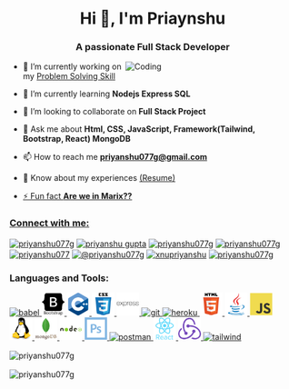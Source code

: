 
<h1 align="center">Hi 👋, I'm Priaynshu</h1>
<h3 align="center">A passionate Full Stack Developer</h3>
<img align="right" alt="Coding" width="300" src="https://gifdb.com/images/high/programming-stick-figure-going-crazy-on-fire-j6ii4pju9xdtnsbr.webp">



- 🔭 I’m currently working on my [Problem Solving Skill](https://github.com/Priyanshu077g/GFG-Practice)

- 🌱 I’m currently learning **Nodejs Express SQL**

- 👯 I’m looking to collaborate on **Full Stack Project**

- 💬 Ask me about **Html, CSS, JavaScript, Framework(Tailwind, Bootstrap, React) MongoDB**

- 📫 How to reach me **priyanshu077g@gmail.com**

- 📄 Know about my experiences <a href="https://drive.google.com/file/d/1yf0GhQWYNlgXPlqenYa9YFnil1dLMEK3/view?usp=sharing"/> (Resume)


- ⚡ Fun fact **Are we in Marix??**

<h3 align="left">Connect with me:</h3>
<p align="left">
<a href="https://codepen.io/priyanshu077g" target="blank"><img align="center" src="https://raw.githubusercontent.com/rahuldkjain/github-profile-readme-generator/master/src/images/icons/Social/codepen.svg" alt="priyanshu077g" height="30" width="40" /></a>
<a href="https://www.linkedin.com/in/priyanshu-gupta-8427a420a/" target="blank"><img align="center" src="https://raw.githubusercontent.com/rahuldkjain/github-profile-readme-generator/master/src/images/icons/Social/linked-in-alt.svg" alt="priyanshu gupta" height="30" width="40" /></a>
<a href="https://stackoverflow.com/users/priyanshu077g" target="blank"><img align="center" src="https://raw.githubusercontent.com/rahuldkjain/github-profile-readme-generator/master/src/images/icons/Social/stack-overflow.svg" alt="priyanshu077g" height="30" width="40" /></a>
<a href="https://kaggle.com/priyanshu077g" target="blank"><img align="center" src="https://raw.githubusercontent.com/rahuldkjain/github-profile-readme-generator/master/src/images/icons/Social/kaggle.svg" alt="priyanshu077g" height="30" width="40" /></a>
<a href="https://www.codechef.com/users/priyanshu077" target="blank"><img align="center" src="https://cdn.jsdelivr.net/npm/simple-icons@3.1.0/icons/codechef.svg" alt="priyanshu077" height="30" width="40" /></a>
<a href="https://www.hackerrank.com/@priyanshu077g" target="blank"><img align="center" src="https://raw.githubusercontent.com/rahuldkjain/github-profile-readme-generator/master/src/images/icons/Social/hackerrank.svg" alt="@priyanshu077g" height="30" width="40" /></a>
<a href="https://www.leetcode.com/xnupriyanshu" target="blank"><img align="center" src="https://raw.githubusercontent.com/rahuldkjain/github-profile-readme-generator/master/src/images/icons/Social/leet-code.svg" alt="xnupriyanshu" height="30" width="40" /></a>
<a href="https://auth.geeksforgeeks.org/user/priyanshu077g" target="blank"><img align="center" src="https://raw.githubusercontent.com/rahuldkjain/github-profile-readme-generator/master/src/images/icons/Social/geeks-for-geeks.svg" alt="priyanshu077g" height="30" width="40" /></a>
</p>

<h3 align="left">Languages and Tools:</h3>
<p align="left"> <a href="https://babeljs.io/" target="_blank" rel="noreferrer"> <img src="https://www.vectorlogo.zone/logos/babeljs/babeljs-icon.svg" alt="babel" width="40" height="40"/> </a> <a href="https://getbootstrap.com" target="_blank" rel="noreferrer"> <img src="https://raw.githubusercontent.com/devicons/devicon/master/icons/bootstrap/bootstrap-plain-wordmark.svg" alt="bootstrap" width="40" height="40"/> </a> <a href="https://www.w3schools.com/cpp/" target="_blank" rel="noreferrer"> <img src="https://raw.githubusercontent.com/devicons/devicon/master/icons/cplusplus/cplusplus-original.svg" alt="cplusplus" width="40" height="40"/> </a> <a href="https://www.w3schools.com/css/" target="_blank" rel="noreferrer"> <img src="https://raw.githubusercontent.com/devicons/devicon/master/icons/css3/css3-original-wordmark.svg" alt="css3" width="40" height="40"/> </a> <a href="https://expressjs.com" target="_blank" rel="noreferrer"> <img src="https://raw.githubusercontent.com/devicons/devicon/master/icons/express/express-original-wordmark.svg" alt="express" width="40" height="40"/> </a> <a href="https://git-scm.com/" target="_blank" rel="noreferrer"> <img src="https://www.vectorlogo.zone/logos/git-scm/git-scm-icon.svg" alt="git" width="40" height="40"/> </a> <a href="https://heroku.com" target="_blank" rel="noreferrer"> <img src="https://www.vectorlogo.zone/logos/heroku/heroku-icon.svg" alt="heroku" width="40" height="40"/> </a> <a href="https://www.w3.org/html/" target="_blank" rel="noreferrer"> <img src="https://raw.githubusercontent.com/devicons/devicon/master/icons/html5/html5-original-wordmark.svg" alt="html5" width="40" height="40"/> </a> <a href="https://www.java.com" target="_blank" rel="noreferrer"> <img src="https://raw.githubusercontent.com/devicons/devicon/master/icons/java/java-original.svg" alt="java" width="40" height="40"/> </a> <a href="https://developer.mozilla.org/en-US/docs/Web/JavaScript" target="_blank" rel="noreferrer"> <img src="https://raw.githubusercontent.com/devicons/devicon/master/icons/javascript/javascript-original.svg" alt="javascript" width="40" height="40"/> </a> <a href="https://www.linux.org/" target="_blank" rel="noreferrer"> <img src="https://raw.githubusercontent.com/devicons/devicon/master/icons/linux/linux-original.svg" alt="linux" width="40" height="40"/> </a> <a href="https://www.mongodb.com/" target="_blank" rel="noreferrer"> <img src="https://raw.githubusercontent.com/devicons/devicon/master/icons/mongodb/mongodb-original-wordmark.svg" alt="mongodb" width="40" height="40"/> </a> <a href="https://nodejs.org" target="_blank" rel="noreferrer"> <img src="https://raw.githubusercontent.com/devicons/devicon/master/icons/nodejs/nodejs-original-wordmark.svg" alt="nodejs" width="40" height="40"/> </a> <a href="https://www.photoshop.com/en" target="_blank" rel="noreferrer"> <img src="https://raw.githubusercontent.com/devicons/devicon/master/icons/photoshop/photoshop-line.svg" alt="photoshop" width="40" height="40"/> </a> <a href="https://postman.com" target="_blank" rel="noreferrer"> <img src="https://www.vectorlogo.zone/logos/getpostman/getpostman-icon.svg" alt="postman" width="40" height="40"/> </a> <a href="https://reactjs.org/" target="_blank" rel="noreferrer"> <img src="https://raw.githubusercontent.com/devicons/devicon/master/icons/react/react-original-wordmark.svg" alt="react" width="40" height="40"/> </a> <a href="https://redux.js.org" target="_blank" rel="noreferrer"> <img src="https://raw.githubusercontent.com/devicons/devicon/master/icons/redux/redux-original.svg" alt="redux" width="40" height="40"/> </a> <a href="https://tailwindcss.com/" target="_blank" rel="noreferrer"> <img src="https://www.vectorlogo.zone/logos/tailwindcss/tailwindcss-icon.svg" alt="tailwind" width="40" height="40"/> </a> </p>

<p><img align="center" src="https://github-readme-stats.vercel.app/api/top-langs?username=priyanshu077g&show_icons=true&locale=en&layout=compact" alt="priyanshu077g" /></p>

<p><img align="center" src="https://github-readme-streak-stats.herokuapp.com/?user=priyanshu077g&" alt="priyanshu077g" /></p>
